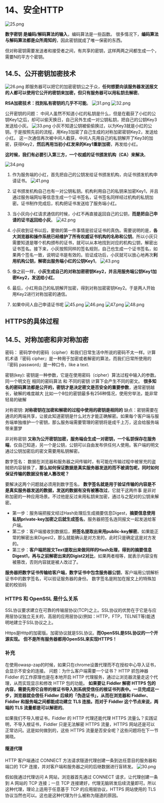 # 14、安全HTTP
![25.png](./images/25.png)

**数字密钥  是编码/解码算法的输入**，编码算法是一些函数。
很多情况下，**编码算法与解码算法都是众所周知的**，因此密钥就成了唯一保密的东西。

但对称密钥需要发送者和接受者之间，有共享的密钥，这样两两之间都生成一个，需要N的平方个密钥。


## 14.5、公开密钥加密技术
![26.png](./images/26.png)
即服务器可以把它的加密密钥公之于众，**任何想要向该服务器发送报文的人都可以使用它公开的密钥来加密，但只有服务器可以用私钥去解密**。

**RSA加密技术：找到私有密钥的几乎不可能**。
![31.png](./images/31.jpg)
![32.png](./images/32.jpg)

公开密钥的问题：
中间人虽然不知道小红的私钥是什么，但是在截获了小红的公钥Key1之后，却可以偷天换日，自己另外生成一对公钥私钥，把自己的公钥Key3发送给小灰。
![33.png](./images/33.jpg)
小灰不知道公钥被偷偷换过，以为Key3就是小红的公钥。于是按照先前的流程，用Key3加密了自己生成的对称加密密钥Key2，发送给小红。
这一次通信再次被中间人截获，中间人先用自己的私钥解开了Key3的加密，获得Key2，**然后再用当初小红发来的Key1重新加密**，再发给小红。

**这时候，我们有必要引入第三方，一个权威的证书颁发机构（CA）来解决**。

![34.png](./images/34.jpg)

1. 作为服务端的小红，首先把自己的公钥发给证书颁发机构，向证书颁发机构申请证书。
![41.png](./images/34.jpg)
2. 证书颁发机构自己也有一对公钥私钥。机构利用自己的私钥来加密Key1，并且通过服务端网址等信息生成一个证书签名，证书签名同样经过机构的私钥加密。证书制作完成后，机构把证书发送给了服务端小红。
3. 当小灰向小红请求通信的时候，小红不再直接返回自己的公钥，**而是把自己申请的证书返回给小灰**。
![42.png](./images/42.jpg)

4. 小灰收到证书以后，要做的第一件事情是验证证书的真伪。需要说明的是，**各大浏览器和操作系统已经维护了所有权威证书机构的名称和公钥**。所以小灰只需要知道是哪个机构颁布的证书，就可以从本地找到对应的机构公钥，解密出证书签名。接下来，小灰按照同样的签名规则，自己也生成一个证书签名，如果两个签名一致，说明证书是有效的。验证成功后，小灰就可以放心地再次**利用机构公钥，解密出服务端小红的公钥Key1**。
![43.png](./images/43.jpg)
5. 像之前一样，**小灰生成自己的对称加密密钥Key2，并且用服务端公钥Key1加密Key2，发送给小红**。
6. 最后，小红用自己的私钥解开加密，得到对称加密密钥Key2。于是两人开始用Key2进行对称加密的通信。

7. 如果中间人自己申请证书呢
![45.png](./images/45.jpg)
![46.png](./images/46.jpg)
![47.png](./images/47.jpg)
![48.png](./images/48.jpg)

## HTTPS的具体过程


## 14.5、对称加密和非对称加密
密码：
密码学中的密码（cipher）和我们日常生活中所说的密码不太一样。计算机术语『密码 cipher』是一种用于加密或者解密的算法，而我们日常所使用的『密码 password』是一种口令，like a text.

密钥(key):
密钥是一种参数，它是在使用密码（cipher）算法过程中输入的参数。
同一个明文在  相同的密码算法  和 不同的密钥  计算下会产生不同的密文。
**很多知名的密码算法都是公开的，密钥才是决定密文是否安全的重要参数**，通常密钥越长，破解的难度越大
比如一个8位的密钥最多有256种情况，使用穷举法，能非常轻易的破解


对称密钥:
**对称密钥在加密和解密的过程中使用的密钥是相同的**
缺点：密钥需要在通讯的两端共享，让彼此知道密钥是什么对方才能正确解密。如果每个客户端与服务端单独维护一个密钥，那么服务端需要管理的密钥将是成千上万，这会给服务端带来噩梦

非对称密钥
**又称为公开密钥加密，服务端会生成一对密钥，一个私钥保存在服务端**，仅自己知道，另一个是公钥，公钥可以自由发布供任何人使用。客户端的明文通过公钥加密后的密文需要用私钥解密。

数字签名：
数据在浏览器和服务器之间传输时，有可能在传输过程中被冒充的盗贼把内容替换了，**那么如何保证数据是真实服务器发送的而不被调包呢，同时如何保证传输的数据没有被人篡改呢？**

要解决这两个问题就必须用到数字签名，
**数字签名就是用于验证传输的内容是不是真实服务器发送的数据，发送的数据有没有被篡改过**，它就干这两件事
是非对称加密的一种应用场景。不过他是反过来用私钥来加密，通过与之配对的公钥来解密。

- 第一步：服务端把报文经过Hash处理后生成摘要信息Digest，**摘要信息使用私钥private-key加密之后就生成签名**，服务器把签名连同报文一起发送给客户端。
- 第二步：客户端接收到数据后，**把签名提取出来用public-key解密**。如果能正常的解密出来Digest2，那么就能确认是对方发的，此时只是确定这是对方发的。
- 第三步：**客户端把报文Text提取出来做同样的Hash处理，得到的摘要信息Digest1，再与之前解密出来的Digist2对比**，如果两者相等，就表示内容没有被篡改，否则内容就是被人改过了。


**服务器把数字证书传输给客户端，数字证书中包含服务器公钥**，客户端用公钥解析证书中的数字签名，可以验证服务器的身份。
数字签名是附加在报文上的特殊加密的校验码


### HTTPS 和 OpenSSL 是什么关系
SSL协议要求建立在可靠的传输层协议(TCP)之上。SSL协议的优势在于它是与应用层协议独立无关的，高层的应用层协议(例如：HTTP，FTP，TELNET等)能透明地建立于SSL协议之上。

Https是Http的加密版。加密协议就是SSL协议。**而OpenSSL是SSL协议的一个开源实现。**
**但不是所有服务器都用OpenSSL来实现HTTPS！**


### 补充
在使用owasp-zap的时候，如果只在chrome设置代理而不在授权中心导入证书，会显示不安全的连接。
问题：为什么客户端需要一个证书？
HTTP 抓包神器 Fiddler 的工作原理也是在本地开启 HTTP 代理服务，通过让浏览器流量走这个代理，从而实现显示和修改 HTTP 包的功能。
**如果要让 Fiddler 解密 HTTPS 包的内容，需要先将它自带的根证书导入到系统受信任的根证书列表中。一旦完成这一步，浏览器就会信任 Fiddler 后续的「伪造证书」，从而在浏览器和 Fiddler、Fiddler 和服务端之间都能成功建立 TLS 连接。而对于 Fiddler 这个节点来说，两端的 TLS 流量都是可以解密的**。

如果我们不导入根证书，Fiddler 的 HTTP 代理还能代理 HTTPS 流量么？实践证明，不导入根证书，Fiddler 只是无法解密 HTTPS 流量，HTTPS 网站还是可以正常访问。这是如何做到的，这些 HTTPS 流量是否安全呢？这些问题将在下一节揭晓。

#### 隧道代理
HTTP 客户端通过 CONNECT 方法请求隧道代理创建一条到达任意目的服务器和端口的 TCP 连接，并对客户端和服务器之间的后继数据进行盲转发。
![30.png](./images/30.png)


假如我通过代理访问 A 网站，浏览器首先通过 CONNECT 请求，让代理创建一条到 A 网站的 TCP 连接；一旦 TCP 连接建好，代理无脑转发后续流量即可。所以这种代理，理论上适用于任意基于 TCP 的应用层协议，HTTPS 网站使用的 TLS 协议当然也可以。这也是这种代理为什么被称为隧道的原因。




